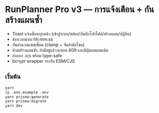 # RunPlanner Pro v3 — การแจ้งเตือน + กันสร้างแผนซ้ำ

- Toast แจ้งเตือนทุกหน้า (เข้าสู่ระบบ/สมัคร/บันทึกโปรไฟล์/สร้างแผน/ปฏิทิน)
- ช่องเวลาแบบ hh:mm:ss
- กันคำนวณเพซเพี้ยน (clamp + จัดลำดับโซน)
- ห้ามสร้างแผนซ้ำ: ถ้ามีอยู่แล้วจะตอบ 409 และมีปุ่มลบแผนเดิม
- ส่งออก .ics พร้อม type-safe
- bcrypt wrapper รองรับ ESM/CJS

## เริ่มต้น
```bash
yarn
cp .env.example .env
yarn prisma:generate
yarn prisma:migrate
yarn dev
```
